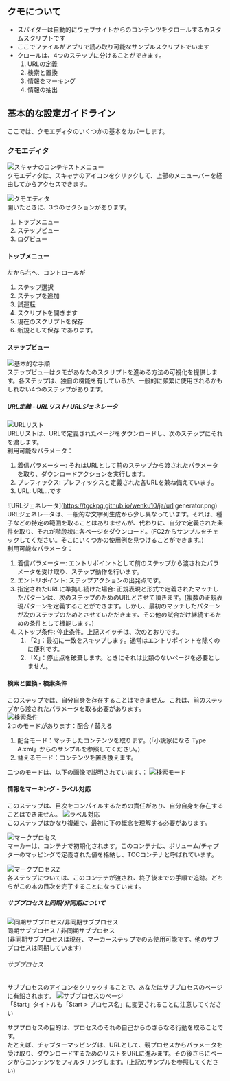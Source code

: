 ## クモについて

* スパイダーは自動的にウェブサイトからのコンテンツをクロールするカスタムスクリプトです
* ここでファイルがアプリで読み取り可能なサンプルスクリプトでいます
* クロールは、4つのステップに分けることができます。
   1. URLの定義
   2. 検索と置換
   3. 情報をマーキング
   4. 情報の抽出

## 基本的な設定ガイドライン
ここでは、クモエディタのいくつかの基本をカバーします。

### クモエディタ
![スキャナのコンテキストメニュー](https://tgckpg.github.io/wenku10/ja/spidercontext.png)  
クモエディタは、スキャナのアイコンをクリックして、上部のメニューバーを経由してからアクセスできます。  

![クモエディタ](https://tgckpg.github.io/wenku10/ja/spidereditor.png)  
開いたときに、3つのセクションがあります。
   1. トップメニュー
   2. ステップビュー
   3. ログビュー

#### トップメニュー
左から右へ、コントロールが
   1. ステップ選択
   2. ステップを追加
   3. 試運転
   4. スクリプトを開きます
   5. 現在のスクリプトを保存
   6. 新規として保存
であります。

#### ステップビュー
![基本的な手順](https://tgckpg.github.io/wenku10/ja/basic%20steps.png)  
ステップビューはクモがあなたのスクリプトを進める方法の可視化を提供します。各ステップは、独自の機能を有しているが、一般的に頻繁に使用されるかもしれない4つのステップがあります。  
##### URL定義 - URLリスト/ URLジェネレータ
![URLリスト](https://tgckpg.github.io/wenku10/ja/urllist%20dialog.png)  
URLリストは、URLで定義されたページをダウンロードし、次のステップにそれを渡します。  
利用可能なパラメータ：
   1. 着信パラメーター: それはURLとして前のステップから渡されたパラメータを取り、ダウンロードアクションを実行します。
   2. プレフィックス: プレフィックスと定義された各URLを兼ね備えています。
   3. URL: URL...です

![URLジェネレータ](https://tgckpg.github.io/wenku10/ja/url generator.png)  
URLジェネレータは、一般的な文字列生成から少し異なっています。それは、種子などの特定の範囲を取ることはありませんが、代わりに、自分で定義された条件を取り、それが階段状に各ページをダウンロード。(FC2からサンプルをチェックしてください。そこにいくつかの使用例を見つけることができます。)  
利用可能なパラメータ：
   1. 着信パラメーター: エントリポイントとして前のステップから渡されたパラメータを受け取り、ステップ動作を行います。
   2. エントリポイント: ステップアクションの出発点です。
   3. 指定されたURLに準拠し続けた場合: 正規表現と形式で定義されたマッチしたパターンは、次のステップのためのURLとさせて頂きます。(複数の正規表現パターンを定義することができます。しかし、最初のマッチしたパターンが次のステップのためとさせていただきます、その他の試合だけ継続するための条件として機能します。)
   4. ストップ条件: 停止条件。上記スイッチは、次のとおりです。
      1. 「2」：最初に一致をスキップします。通常はエントリポイントを除くのに便利です。
      2. 「X」：停止点を破棄します。ときにそれは比類のないページを必要としません。

#### 検索と置換 - 検索条件
このステップでは、自分自身を存在することはできません。これは、前のステップから渡されたパラメータを取る必要があります。  
![検索条件](https://tgckpg.github.io/wenku10/ja/find.png)  
2つのモードがあります：配合 / 替える
   1. 配合モード：マッチしたコンテンツを取ります。(「小説家になろ Type A.xml」からのサンプルを参照してください。)
   2. 替えるモード：コンテンツを置き換えます。

二つのモードは、以下の画像で説明されています。：
![検索モード](https://tgckpg.github.io/wenku10/ja/modeexp.png)  

#### 情報をマーキング - ラベル対応
このステップは、目次をコンパイルするための責任があり、自分自身を存在することはできません。
![ラベル対応](https://tgckpg.github.io/wenku10/ja/marker.png)  
このステップはかなり複雑で、最初に下の概念を理解する必要があります。

![マークプロセス](https://tgckpg.github.io/wenku10/ja/markingprocess.png)  
マーカーは、コンテナで初期化されます。このコンテナは、ボリューム/チャプターのマッピングで定義された値を格納し、TOCコンテナと呼ばれています。

![マークプロセス2](https://tgckpg.github.io/wenku10/ja/markingzoomout.png)  
各ステップについては、このコンテナが渡され、終了後までの手順で追跡。どちらがこの本の目次を完了することになっています。

##### サブプロセスと同期/非同期について
![同期サブプロセス/非同期サブプロセス](https://tgckpg.github.io/wenku10/ja/SyncAndAsyncSubprocess.png)  
同期サブプロセス / 非同期サブプロセス  
(非同期サブプロセスは現在、マーカーステップでのみ使用可能です。他のサブプロセスは同期しています)

###### サブプロセス
サブプロセスのアイコンをクリックすることで、あなたはサブプロセスのページに有鉛されます。
![サブプロセスのページ](https://tgckpg.github.io/wenku10/ja/subprocess.png)  
「Start」タイトルも「Start > プロセス名」に変更されることに注意してください  

サブプロセスの目的は、プロセスのそれの自己からのさらなる行動を取ることです。  
たとえば、チャプターマッピングは、URLとして、親プロセスからパラメータを受け取り、ダウンロードするためのリストをURLに進みます。その後さらにページからコンテンツをフィルタリングします。(上記のサンプルを参照してください)



